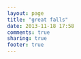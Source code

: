 ```yaml
---
layout: page
title: "great falls"
date: 2013-11-18 17:58
comments: true
sharing: true
footer: true
---
```

